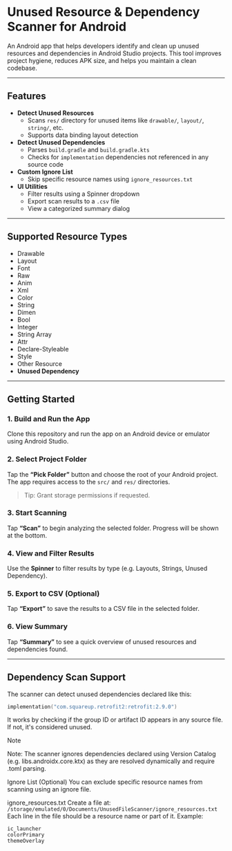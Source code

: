 # Unused Resource & Dependency Scanner for Android

An Android app that helps developers identify and clean up unused resources and dependencies in Android Studio projects. This tool improves project hygiene, reduces APK size, and helps you maintain a clean codebase.

---

## Features

- **Detect Unused Resources**
  - Scans `res/` directory for unused items like `drawable/`, `layout/`, `string/`, etc.
  - Supports data binding layout detection
- **Detect Unused Dependencies**
  - Parses `build.gradle` and `build.gradle.kts`
  - Checks for `implementation` dependencies not referenced in any source code
- **Custom Ignore List**
  - Skip specific resource names using `ignore_resources.txt`
- **UI Utilities**
  - Filter results using a Spinner dropdown
  - Export scan results to a `.csv` file
  - View a categorized summary dialog

---

## Supported Resource Types

- Drawable
- Layout
- Font
- Raw
- Anim
- Xml
- Color
- String
- Dimen
- Bool
- Integer
- String Array
- Attr
- Declare-Styleable
- Style
- Other Resource
- **Unused Dependency**

---

## Getting Started

### 1. Build and Run the App

Clone this repository and run the app on an Android device or emulator using Android Studio.

### 2. Select Project Folder

Tap the **“Pick Folder”** button and choose the root of your Android project. The app requires access to the `src/` and `res/` directories.

> Tip: Grant storage permissions if requested.

### 3. Start Scanning

Tap **“Scan”** to begin analyzing the selected folder. Progress will be shown at the bottom.

### 4. View and Filter Results

Use the **Spinner** to filter results by type (e.g. Layouts, Strings, Unused Dependency).

### 5. Export to CSV (Optional)

Tap **“Export”** to save the results to a CSV file in the selected folder.

### 6. View Summary

Tap **“Summary”** to see a quick overview of unused resources and dependencies found.

---

## Dependency Scan Support

The scanner can detect unused dependencies declared like this:

```kotlin
implementation("com.squareup.retrofit2:retrofit:2.9.0")
```

It works by checking if the group ID or artifact ID appears in any source file. If not, it's considered unused.
> [!NOTE]
>
> Note: The scanner ignores dependencies declared using Version Catalog (e.g. libs.androidx.core.ktx) as they are resolved dynamically and require .toml parsing.

Ignore List (Optional)
You can exclude specific resource names from scanning using an ignore file.

ignore_resources.txt
Create a file at:
`/storage/emulated/0/Documents/UnusedFileScanner/ignore_resources.txt`
Each line in the file should be a resource name or part of it. Example:
```
ic_launcher
colorPrimary
themeOverlay
```
